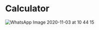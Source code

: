 # Calculator

![WhatsApp Image 2020-11-03 at 10 44 15](https://user-images.githubusercontent.com/60589488/97948005-afc8d400-1dc1-11eb-8698-c76c0facb7a2.jpeg)
